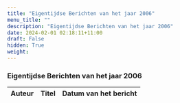 ```yaml
---
title: "Eigentijdse Berichten van het jaar 2006"
menu_title: ""
description: "Eigentijdse Berichten van het jaar 2006"
date: 2024-02-01 02:18:11+11:00
draft: False
hidden: True
weight: 
---
```

### Eigentijdse Berichten van het jaar 2006

**Auteur** | **Titel** | **Datum van het bericht**
---|---|---
